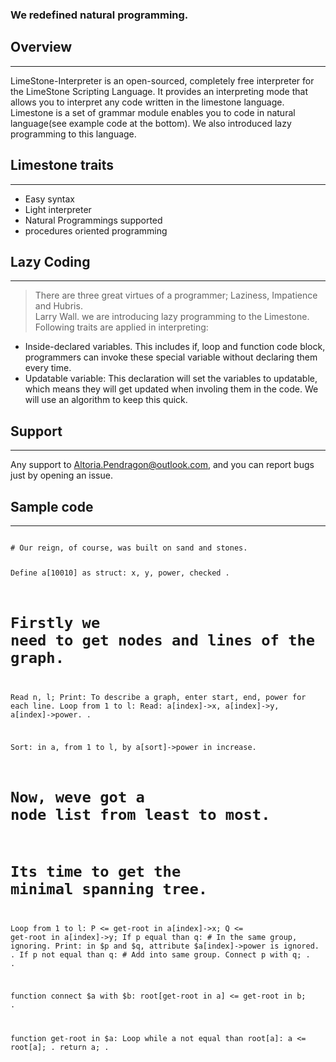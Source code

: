 
### We redefined natural programming.

## Overview
***
LimeStone-Interpreter is an open-sourced, completely free interpreter for the LimeStone Scripting Language. It provides an interpreting mode that allows you to interpret any code written in the limestone language.  
Limestone is a set of grammar module enables you to code in natural language(see example code at the bottom). We also introduced lazy programming to this language.

## Limestone traits
***
- Easy syntax
- Light interpreter
- Natural Programmings supported
- procedures oriented programming

## Lazy Coding
***
> There are three great virtues of a programmer; Laziness, Impatience and Hubris.   
> Larry Wall. 
we are introducing lazy programming to the Limestone. Following traits are applied in interpreting:  
- Inside-declared variables. This includes if, loop and function code block, programmers can invoke these special variable without declaring them every time.  
- Updatable variable: This declaration will set the variables to updatable, which means they will get updated when involing them in the code. We will use an algorithm to keep this quick.

## Support
***
Any support to Altoria.Pendragon@outlook.com, and you can report bugs just by opening an issue.

## Sample code
***
<code>
# Our reign, of course, was built on sand and stones.

Define a[10010] as struct:
	x, y, power, checked
.

# Firstly we need to get nodes and lines of the graph.
Read n, l;
Print: To describe a graph, enter start, end, power for each line.
Loop from 1 to l:
	Read: a[index]->x, a[index]->y, a[index]->power.
.

Sort: in a, from 1 to l, by a[sort]->power in increase.

# Now, weve got a node list from least to most.
# Its time to get the minimal spanning tree.
Loop from 1 to l:
	P <= get-root in a[index]->x;
	Q <= get-root in a[index]->y;
	If p equal than q: # In the same group, ignoring.
		Print: in $p and $q, attribute $a[index]->power is ignored.
	.
	If p not equal than q: # Add into same group.
		Connect p with q;
	.
.

function connect $a with $b:
	root[get-root in a] <= get-root in b;
.

function get-root in $a:
	Loop while a not equal than root[a]:
		a <= root[a];
	.
	return a;
.
</code>
